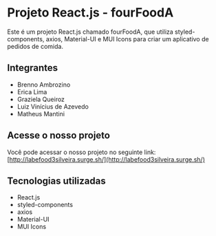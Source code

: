 # Projeto React.js - fourFoodA

Este é um projeto React.js chamado fourFoodA, que utiliza styled-components, axios, Material-UI e MUI Icons para criar um aplicativo de pedidos de comida.

## Integrantes

- Brenno Ambrozino
- Erica Lima
- Graziela Queiroz
- Luiz Vinícius de Azevedo
- Matheus Mantini

## Acesse o nosso projeto

Você pode acessar o nosso projeto no seguinte link: [http://labefood3silveira.surge.sh/](http://labefood3silveira.surge.sh/)

## Tecnologias utilizadas

- React.js
- styled-components
- axios
- Material-UI
- MUI Icons
